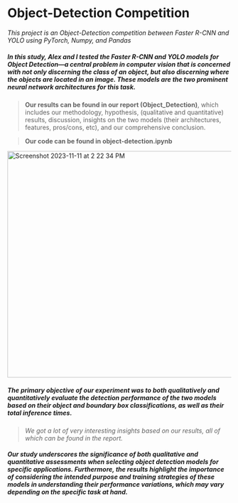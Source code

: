 # Object-Detection Competition
_This project is an Object-Detection competition between Faster R-CNN and YOLO using PyTorch, Numpy, and Pandas_

<h5> 
  In this study, Alex and I tested the Faster R-CNN and YOLO models for Object Detection—a central problem in computer vision that is concerned with not only discerning the class of an object, but also discerning where the objects are located in an image. These models are the two prominent neural network architectures for this task. 
</h5>

> **Our results can be found in our report (Object_Detection)**, which includes our methodology, hypothesis, (qualitative and quantitative) results, discussion, insights on the two models (their architectures, features, pros/cons, etc), and our comprehensive conclusion.

> **Our code can be found in object-detection.ipynb**

<img width="510" alt="Screenshot 2023-11-11 at 2 22 34 PM" src="https://github.com/alankct/Object-Detection/assets/86837040/263ea981-f3e5-4418-bd9a-73284d617658">

<h5>
  The primary objective of our experiment was to both qualitatively and quantitatively evaluate the detection performance of the two models based on their object and boundary box classifications, as well as their total inference times.
</h5>

> _We got a lot of very interesting insights based on our results, all of which can be found in the report._

<h5>
  Our study underscores the significance of both qualitative and quantitative assessments when selecting object detection models for specific applications. Furthermore, the results highlight the importance of considering the intended purpose and training strategies of these models in understanding their performance variations, which may vary depending on the specific task at hand.
</h5>
